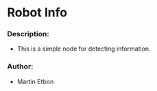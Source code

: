 # Robot Info

### Description:
* This is a simple node for detecting information.


### Author:

* Martin Etbon
